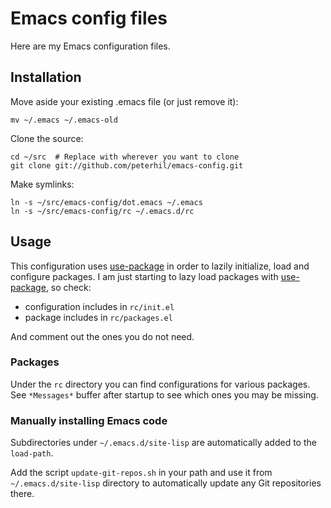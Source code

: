 # Emacs config files

Here are my Emacs configuration files.

## Installation

Move aside your existing .emacs file (or just remove it):

    mv ~/.emacs ~/.emacs-old

Clone the source:

    cd ~/src  # Replace with wherever you want to clone
    git clone git://github.com/peterhil/emacs-config.git


Make symlinks:

    ln -s ~/src/emacs-config/dot.emacs ~/.emacs
    ln -s ~/src/emacs-config/rc ~/.emacs.d/rc

## Usage

This configuration uses [use-package][] in order to lazily initialize, load and configure packages. I am just starting to lazy load packages with [use-package][], so check:

- configuration includes in `rc/init.el`
- package includes in `rc/packages.el`

And comment out the ones you do not need.

### Packages

Under the `rc` directory you can find configurations for various packages. See `*Messages*` buffer after startup to see which ones you may be missing.

### Manually installing Emacs code

Subdirectories under `~/.emacs.d/site-lisp` are automatically added to the `load-path`.

Add the script `update-git-repos.sh` in your path and use it from `~/.emacs.d/site-lisp` directory to automatically update any Git repositories there.

[use-package]: https://github.com/jwiegley/use-package

